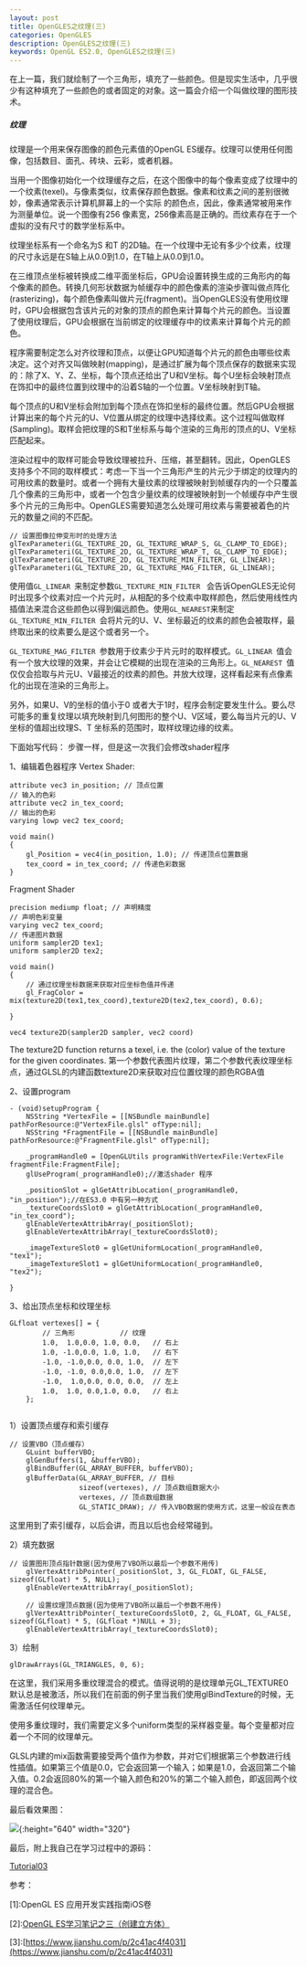 ```yaml
---
layout: post   
title: OpenGLES之纹理(三)  
categories: OpenGLES
description: OpenGLES之纹理(三)
keywords: OpenGL ES2.0, OpenGLES之纹理(三)
---
```


在上一篇，我们就绘制了一个三角形，填充了一些颜色。但是现实生活中，几乎很少有这种填充了一些颜色的或者固定的对象。这一篇会介绍一个叫做纹理的图形技术。



<h5>纹理</h5>
纹理是一个用来保存图像的颜色元素值的OpenGL ES缓存。纹理可以使用任何图像，包括数目、面孔、砖块、云彩，或者机器。



当用一个图像初始化一个纹理缓存之后，在这个图像中的每个像素变成了纹理中的一个纹素(texel)。与像素类似，纹素保存颜色数据。像素和纹素之间的差别很微妙，像素通常表示计算机屏幕上的一个实际 的颜色点，因此，像素通常被用来作为测量单位。说一个图像有256 像素宽，256像素高是正确的。而纹素存在于一个虚拟的没有尺寸的数学坐标系中。




纹理坐标系有一个命名为S 和T 的2D轴。在一个纹理中无论有多少个纹素，纹理的尺寸永远是在S轴上从0.0到1.0，在T轴上从0.0到1.0。



在三维顶点坐标被转换成二维平面坐标后，GPU会设置转换生成的三角形内的每个像素的颜色。转换几何形状数据为帧缓存中的颜色像素的渲染步骤叫做点阵化(rasterizing)，每个颜色像素叫做片元(fragment)。当OpenGLES没有使用纹理时，GPU会根据包含该片元的对象的顶点的颜色来计算每个片元的颜色。当设置了使用纹理后，GPU会根据在当前绑定的纹理缓存中的纹素来计算每个片元的颜色。



程序需要制定怎么对齐纹理和顶点，以便让GPU知道每个片元的颜色由哪些纹素决定。这个对齐又叫做映射(mapping)，是通过扩展为每个顶点保存的数据来实现的：除了X、Y、Z、坐标，每个顶点还给出了U和V坐标。每个U坐标会映射顶点在饰扣中的最终位置到纹理中的沿着S轴的一个位置。V坐标映射到T轴。




每个顶点的U和V坐标会附加到每个顶点在饰扣坐标的最终位置。然后GPU会根据计算出来的每个片元的U、V位置从绑定的纹理中选择纹素。这个过程叫做取样(Sampling)。取样会把纹理的S和T坐标系与每个渲染的三角形的顶点的U、V坐标匹配起来。




渲染过程中的取样可能会导致纹理被拉升、压缩，甚至翻转。因此，OpenGLES支持多个不同的取样模式：考虑一下当一个三角形产生的片元少于绑定的纹理内的可用纹素的数量时。或者一个拥有大量纹素的纹理被映射到帧缓存内的一个只覆盖几个像素的三角形中，或者一个包含少量纹素的纹理被映射到一个帧缓存中产生很多个片元的三角形中。OpenGLES需要知道怎么处理可用纹素与需要被着色的片元的数量之间的不匹配。



```
// 设置图像拉伸变形时的处理方法
glTexParameteri(GL_TEXTURE_2D, GL_TEXTURE_WRAP_S, GL_CLAMP_TO_EDGE);
glTexParameteri(GL_TEXTURE_2D, GL_TEXTURE_WRAP_T, GL_CLAMP_TO_EDGE);
glTexParameteri(GL_TEXTURE_2D, GL_TEXTURE_MIN_FILTER, GL_LINEAR);
glTexParameteri(GL_TEXTURE_2D, GL_TEXTURE_MAG_FILTER, GL_LINEAR);
```
使用值`GL_LINEAR `来制定参数`GL_TEXTURE_MIN_FILTER ` 会告诉OpenGLES无论何时出现多个纹素对应一个片元时，从相配的多个纹素中取样颜色，然后使用线性内插值法来混合这些颜色以得到偏远颜色。使用`GL_NEAREST`来制定`GL_TEXTURE_MIN_FILTER `会将片元的U、V、坐标最近的纹素的颜色会被取样，最终取出来的纹素要么是这个或者另一个。



`GL_TEXTURE_MAG_FILTER `参数用于纹素少于片元时的取样模式。`GL_LINEAR `值会有一个放大纹理的效果，并会让它模糊的出现在渲染的三角形上。`GL_NEAREST `值仅仅会拾取与片元U、V最接近的纹素的颜色。并放大纹理，这样看起来有点像素化的出现在渲染的三角形上。

另外，如果U、V的坐标的值小于0 或者大于1时，程序会制定要发生什么。要么尽可能多的重复纹理以填充映射到几何图形的整个U、V区域，要么每当片元的U、V坐标的值超出纹理S、T 坐标系的范围时，取样纹理边缘的纹素。




下面始写代码：
步骤一样，但是这一次我们会修改shader程序


1、编辑着色器程序
Vertex Shader:



```
attribute vec3 in_position; // 顶点位置
// 输入的色彩
attribute vec2 in_tex_coord;
// 输出的色彩
varying lowp vec2 tex_coord;

void main()
{
    gl_Position = vec4(in_position, 1.0); // 传递顶点位置数据
    tex_coord = in_tex_coord; // 传递色彩数据
}

```


Fragment Shader 



```
precision mediump float; // 声明精度
// 声明色彩变量
varying vec2 tex_coord;
// 传递图片数据
uniform sampler2D tex1;
uniform sampler2D tex2;

void main()
{
    // 通过纹理坐标数据来获取对应坐标色值并传递
    gl_FragColor = mix(texture2D(tex1,tex_coord),texture2D(tex2,tex_coord), 0.6);
    
}
```
`vec4 texture2D(sampler2D sampler, vec2 coord)`



The texture2D function returns a texel, i.e. the (color) value of the texture for the given coordinates.
第一个参数代表图片纹理，第二个参数代表纹理坐标点，通过GLSL的内建函数texture2D来获取对应位置纹理的颜色RGBA值


2、设置program

```
- (void)setupProgram {
    NSString *VertexFile = [[NSBundle mainBundle] pathForResource:@"VertexFile.glsl" ofType:nil];
    NSString *FragmentFile = [[NSBundle mainBundle] pathForResource:@"FragmentFile.glsl" ofType:nil];
    
    _programHandle0 = [OpenGLUtils programWithVertexFile:VertexFile fragmentFile:FragmentFile];
    glUseProgram(_programHandle0);//激活shader 程序
    
    _positionSlot = glGetAttribLocation(_programHandle0, "in_position");//在ES3.0 中有另一种方式
    _textureCoordsSlot0 = glGetAttribLocation(_programHandle0, "in_tex_coord");
    glEnableVertexAttribArray(_positionSlot);
    glEnableVertexAttribArray(_textureCoordsSlot0);
    
    _imageTextureSlot0 = glGetUniformLocation(_programHandle0, "tex1");
    _imageTextureSlot1 = glGetUniformLocation(_programHandle0, "tex2");
    
}
```


3、给出顶点坐标和纹理坐标

```
GLfloat vertexes[] = {
        // 三角形           // 纹理
        1.0,  1.0,0.0, 1.0, 0.0,   // 右上
        1.0, -1.0,0.0, 1.0, 1.0,   // 右下
        -1.0, -1.0,0.0, 0.0, 1.0,  // 左下
        -1.0, -1.0, 0.0,0.0, 1.0,  // 左下
        -1.0,  1.0,0.0, 0.0, 0.0,  // 左上
        1.0,  1.0, 0.0,1.0, 0.0,   // 右上
    };
    
```


1）设置顶点缓存和索引缓存



```
// 设置VBO（顶点缓存）
    GLuint bufferVBO;
    glGenBuffers(1, &bufferVBO);
    glBindBuffer(GL_ARRAY_BUFFER, bufferVBO);
    glBufferData(GL_ARRAY_BUFFER, // 目标
                 sizeof(vertexes), // 顶点数组数据大小
                 vertexes, // 顶点数组数据
                 GL_STATIC_DRAW); // 传入VBO数据的使用方式，这里一般设在表态
```


这里用到了索引缓存，以后会讲，而且以后也会经常碰到。


2）填充数据



```
// 设置图形顶点指针数据(因为使用了VBO所以最后一个参数不用传)
    glVertexAttribPointer(_positionSlot, 3, GL_FLOAT, GL_FALSE, sizeof(GLfloat) * 5, NULL);
    glEnableVertexAttribArray(_positionSlot);
    
    // 设置纹理顶点数据(因为使用了VBO所以最后一个参数不用传)
    glVertexAttribPointer(_textureCoordsSlot0, 2, GL_FLOAT, GL_FALSE, sizeof(GLfloat) * 5, (GLfloat *)NULL + 3);
    glEnableVertexAttribArray(_textureCoordsSlot0);
```


3）绘制



```
glDrawArrays(GL_TRIANGLES, 0, 6);
```

在这里，我们采用多重纹理混合的模式。值得说明的是纹理单元GL_TEXTURE0 默认总是被激活，所以我们在前面的例子里当我们使用glBindTexture的时候，无需激活任何纹理单元。



使用多重纹理时，我们需要定义多个uniform类型的采样器变量。每个变量都对应着一个不同的纹理单元。

GLSL内建的mix函数需要接受两个值作为参数，并对它们根据第三个参数进行线性插值。如果第三个值是0.0，它会返回第一个输入；如果是1.0，会返回第二个输入值。0.2会返回80%的第一个输入颜色和20%的第二个输入颜色，即返回两个纹理的混合色。



最后看效果图：



![](/images/blog/OpenGLES/Tutorial03/IMG_0630.PNG){:height="640" width="320"}


最后，附上我自己在学习过程中的源码：


[Tutorial03](https://github.com/heyonly/OpenGLES2.0/tree/master/Tutorial03)



参考：

[1]\:OpenGL ES 应用开发实践指南iOS卷



[2]\:[OpenGL ES学习笔记之三（创建立方体）](https://www.jianshu.com/p/e6a42dcd6e33)




[3]\:[https://www.jianshu.com/p/2c41ac4f4031](https://www.jianshu.com/p/2c41ac4f4031)



